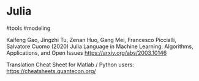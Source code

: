# Julia

#tools #modeling

Kaifeng Gao, Jingzhi Tu, Zenan Huo, Gang Mei, Francesco Piccialli, Salvatore Cuomo (2020) Julia Language in Machine Learning: Algorithms, Applications, and Open Issues
https://arxiv.org/abs/2003.10146

Translation Cheat Sheet for Matlab / Python users:
https://cheatsheets.quantecon.org/